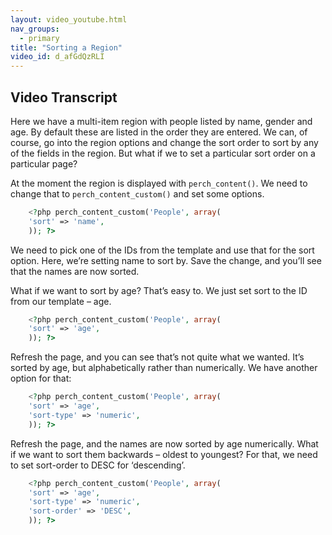```yaml
---
layout: video_youtube.html
nav_groups:
  - primary
title: "Sorting a Region"
video_id: d_afGdQzRLI
---
```

## Video Transcript

Here we have a multi-item region with people listed by name, gender and age. By default these are listed in the order they are entered. We can, of course, go into the region options and change the sort order to sort by any of the fields in the region. But what if we to set a particular sort order on a particular page?

At the moment the region is displayed with `perch_content()`. We need to change that to `perch_content_custom()` and set some options.

```php
    <?php perch_content_custom('People', array(
    'sort' => 'name',
    )); ?>
```

We need to pick one of the IDs from the template and use that for the sort option. Here, we’re setting name to sort by. Save the change, and you’ll see that the names are now sorted.

What if we want to sort by age? That’s easy to. We just set sort to the ID from our template – age.

```php
    <?php perch_content_custom('People', array(
    'sort' => 'age',
    )); ?>
```

Refresh the page, and you can see that’s not quite what we wanted. It’s sorted by age, but alphabetically rather than numerically. We have another option for that:

```php
    <?php perch_content_custom('People', array(
    'sort' => 'age',
    'sort-type' => 'numeric',
    )); ?>
```

Refresh the page, and the names are now sorted by age numerically. What if we want to sort them backwards – oldest to youngest? For that, we need to set sort-order to DESC for ‘descending’.

```php
    <?php perch_content_custom('People', array(
    'sort' => 'age',
    'sort-type' => 'numeric',
    'sort-order' => 'DESC',
    )); ?>
```
